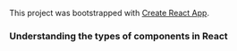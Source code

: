 This project was bootstrapped with [Create React App](https://github.com/facebook/create-react-app).

### Understanding the types of components in React
